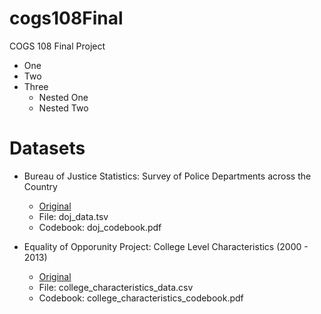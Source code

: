 # cogs108Final
COGS 108 Final Project

+ One
+ Two
+ Three
    - Nested One
    - Nested Two

# Datasets
+ Bureau of Justice Statistics: Survey of Police Departments across the Country
  - [Original](http://www.icpsr.umich.edu/cgi-bin/bob/zipcart2?path=ICPSR&study=36217&bundle=delimited&ds=1&dups=yes)
  - File: doj_data.tsv
  - Codebook: doj_codebook.pdf

+ Equality of Opporunity Project: College Level Characteristics (2000 - 2013)
  - [Original](http://www.equality-of-opportunity.org/data/index.html#college)
  - File: college_characteristics_data.csv
  - Codebook: college_characteristics_codebook.pdf
